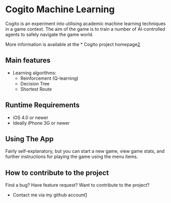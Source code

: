Cogito Machine Learning
=======================

Cogito is an experiment into utilising academic machine learning techniques in a game context. The aim of the game is to train a number of AI-controlled agents to safely navigate the game world.

More information is available at the * Cogito project homepage[2]

Main features
-------------
   * Learning algorithms: 
     * Reinforcement (Q-learning)
     * Decision Tree
     * Shortest Route


Runtime Requirements
--------------------
  * iOS 4.0 or newer
  * Ideally iPhone 3G or newer

Using The App
-------------

Fairly self-explanatory, but you can start a new game, view game stats, and further instructions for playing the game using the menu items.

How to contribute to the project
--------------------------------

Find a bug? Have feature request? Want to contribute to the project?

  * Contact me via my github account[1]

[1]: http://www.cogito.taylortom.co.uk "Cogito project homepage"
[2]: http://www.github.com/taylortom "taylortom at github"
